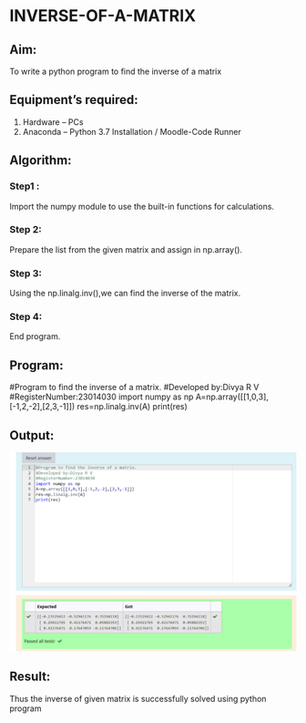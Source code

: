 # INVERSE-OF-A-MATRIX
## Aim:
To write a python program to find the inverse of a matrix
## Equipment’s required:
1. 	Hardware – PCs
2. 	Anaconda – Python 3.7 Installation / Moodle-Code Runner
## Algorithm:
### Step1 :
Import the numpy module to use the built-in functions for calculations. 
### Step 2:
Prepare the list from the given matrix and assign in np.array(). 
### Step 3:
Using the np.linalg.inv(),we can find the inverse of the matrix. 
### Step 4:
End program. 

## Program:
#Program to find the inverse of a matrix.
#Developed by:Divya R V 
#RegisterNumber:23014030
import numpy as np
A=np.array([[1,0,3],[-1,2,-2],[2,3,-1]])
res=np.linalg.inv(A)
print(res)

## Output:

![Alt text](<Screenshot 2023-12-13 204028.png>)

## Result:
Thus the inverse of given matrix is successfully solved using python program

